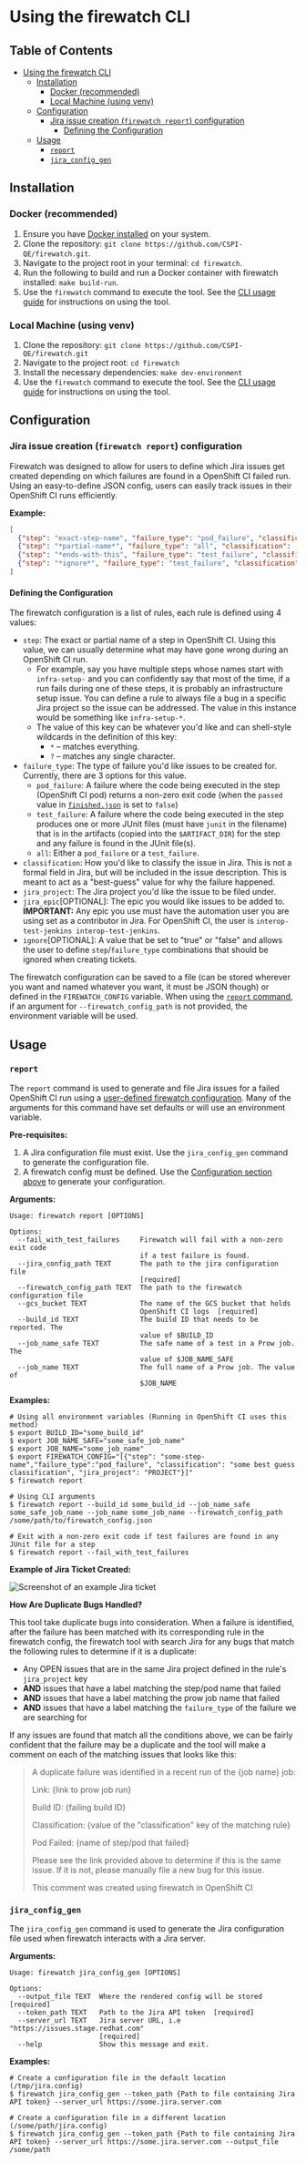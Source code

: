 # Using the firewatch CLI

## Table of Contents

* [Using the firewatch CLI](#using-the-firewatch-cli)
  * [Installation](#installation)
    * [Docker (recommended)](#docker-recommended)
    * [Local Machine (using venv)](#local-machine-using-venv)
  * [Configuration](#configuration)
    * [Jira issue creation (`firewatch report`) configuration](#jira-issue-creation-firewatch-report-configuration)
      * [Defining the Configuration](#defining-the-configuration)
  * [Usage](#usage)
    * [`report`](#report)
    * [`jira_config_gen`](#jiraconfiggen)

## Installation

### Docker (recommended)

1. Ensure you have [Docker installed](https://www.docker.com/get-started/) on your system.
2. Clone the repository: `git clone https://github.com/CSPI-QE/firewatch.git`.
3. Navigate to the project root in your terminal: `cd firewatch`.
4. Run the following to build and run a Docker container with firewatch installed: `make build-run`.
5. Use the `firewatch` command to execute the tool. See the [CLI usage guide](docs/cli_usage_guide.md) for instructions on using the tool.

### Local Machine (using venv)

1. Clone the repository: `git clone https://github.com/CSPI-QE/firewatch.git`
2. Navigate to the project root: `cd firewatch`
3. Install the necessary dependencies: `make dev-environment`
4. Use the `firewatch` command to execute the tool. See the [CLI usage guide](docs/cli_usage_guide.md) for instructions on using the tool.

## Configuration

### Jira issue creation (`firewatch report`) configuration

Firewatch was designed to allow for users to define which Jira issues get created depending on which failures are found in a OpenShift CI failed run. Using an easy-to-define JSON config, users can easily track issues in their OpenShift CI runs efficiently.

**Example:**

```json
[
  {"step": "exact-step-name", "failure_type": "pod_failure", "classification": "Infrastructure", "jira_project": "PROJECT"},
  {"step": "*partial-name*", "failure_type": "all", "classification":  "Misc.", "jira_project": "OTHER"},
  {"step": "*ends-with-this", "failure_type": "test_failure", "classification": "Test failures", "jira_project": "TEST", "jira_epic": "EPIC-123"},
  {"step": "*ignore*", "failure_type": "test_failure", "classification": "NONE", "jira_project": "NONE", "ignore": "true"}
]
```

#### Defining the Configuration

The firewatch configuration is a list of rules, each rule is defined using 4 values:

- `step`: The exact or partial name of a step in OpenShift CI. Using this value, we can usually determine what may have gone wrong during an OpenShift CI run.
  - For example, say you have multiple steps whose names start with `infra-setup-` and you can confidently say that most of the time, if a run fails during one of these steps, it is probably an infrastructure setup issue. You can define a rule to always file a bug in a specific Jira project so the issue can be addressed. The value in this instance would be something like `infra-setup-*`.
  - The value of this key can be whatever you'd like and can shell-style wildcards in the definition of this key:
    - `*` – matches everything.
    - `?` – matches any single character.
- `failure_type`: The type of failure you'd like issues to be created for. Currently, there are 3 options for this value.
  - `pod_failure`: A failure where the code being executed in the step (OpenShift CI pod) returns a non-zero exit code (when the `passed` value in [`finished.json`](https://docs.prow.k8s.io/docs/metadata-artifacts/) is set to `false`)
  - `test_failure`: A failure where the code being executed in the step produces one or more JUnit files (must have `junit` in the filename) that is in the artifacts (copied into the `$ARTIFACT_DIR`) for the step and any failure is found in the JUnit file(s).
  - `all`: Either a `pod_failure` or a `test_failure`.
- `classification`: How you'd like to classify the issue in Jira. This is not a formal field in Jira, but will be included in the issue description. This is meant to act as a "best-guess" value for why the failure happened.
- `jira_project`: The Jira project you'd like the issue to be filed under.
- `jira_epic`[OPTIONAL]: The epic you would like issues to be added to. **IMPORTANT:** Any epic you use must have the automation user you are using set as a contributor in Jira. For OpenShift CI, the user is `interop-test-jenkins interop-test-jenkins`.
- `ignore`[OPTIONAL]: A value that be set to "true" or "false" and allows the user to define `step`/`failure_type` combinations that should be ignored when creating tickets.

The firewatch configuration can be saved to a file (can be stored wherever you want and named whatever you want, it must be JSON though) or defined in the `FIREWATCH_CONFIG` variable. When using the [`report` command](#report---create-jira-issues), if an argument for `--firewatch_config_path` is not provided, the environment variable will be used.

## Usage

### `report`

The `report` command is used to generate and file Jira issues for a failed OpenShift CI run using a [user-defined firewatch configuration](#configuration).
Many of the arguments for this command have set defaults or will use an environment variable.

**Pre-requisites:**

1. A Jira configuration file must exist. Use the `jira_config_gen` command to generate the configuration file.
2. A firewatch config must be defined. Use the [Configuration section above](#configuration) to generate your configuration.

**Arguments:**

```commandline
Usage: firewatch report [OPTIONS]

Options:
  --fail_with_test_failures     Firewatch will fail with a non-zero exit code
                                if a test failure is found.
  --jira_config_path TEXT       The path to the jira configuration file
                                [required]
  --firewatch_config_path TEXT  The path to the firewatch configuration file
  --gcs_bucket TEXT             The name of the GCS bucket that holds
                                OpenShift CI logs  [required]
  --build_id TEXT               The build ID that needs to be reported. The
                                value of $BUILD_ID
  --job_name_safe TEXT          The safe name of a test in a Prow job. The
                                value of $JOB_NAME_SAFE
  --job_name TEXT               The full name of a Prow job. The value of
                                $JOB_NAME
```

**Examples:**

```commandline
# Using all environment variables (Running in OpenShift CI uses this method)
$ export BUILD_ID="some_build_id"
$ export JOB_NAME_SAFE="some_safe_job_name"
$ export JOB_NAME="some_job_name"
$ export FIREWATCH_CONFIG="[{"step": "some-step-name","failure_type":"pod_failure", "classification": "some best guess classification", "jira_project": "PROJECT"}]"
$ firewatch report

# Using CLI arguments
$ firewatch report --build_id some_build_id --job_name_safe some_safe_job_name --job_name some_job_name --firewatch_config_path /some/path/to/firewatch_config.json

# Exit with a non-zero exit code if test failures are found in any JUnit file for a step
$ firewatch report --fail_with_test_failures

```

**Example of Jira Ticket Created:**

![Screenshot of an example Jira ticket](images/jira-ticket-example.png)

**How Are Duplicate Bugs Handled?**

This tool take duplicate bugs into consideration. When a failure is identified, after the failure has been matched with its corresponding rule in the firewatch config, the firewatch tool with search Jira for any bugs that match the following rules to determine if it is a duplicate:

- Any OPEN issues that are in the same Jira project defined in the rule's `jira_project` key
- **AND** issues that have a label matching the step/pod name that failed
- **AND** issues that have a label matching the prow job name that failed
- **AND** issues that have a label matching the `failure_type` of the failure we are searching for

If any issues are found that match all the conditions above, we can be fairly confident that the failure may be a duplicate and the tool will make a comment on each of the matching issues that looks like this:

> A duplicate failure was identified in a recent run of the {job name} job:
>
> Link: {link to prow job run}
>
> Build ID: {failing build ID}
>
> Classification: {value of the "classification" key of the matching rule}
>
> Pod Failed: {name of step/pod that failed}
>
> Please see the link provided above to determine if this is the same issue. If it is not, please manually file a new bug for this issue.
>
> This comment was created using firewatch in OpenShift CI

### `jira_config_gen`

The `jira_config_gen` command is used to generate the Jira configuration file used when firewatch interacts with a Jira server.

**Arguments:**

```commandline
Usage: firewatch jira_config_gen [OPTIONS]

Options:
  --output_file TEXT  Where the rendered config will be stored  [required]
  --token_path TEXT   Path to the Jira API token  [required]
  --server_url TEXT   Jira server URL, i.e "https://issues.stage.redhat.com"
                      [required]
  --help              Show this message and exit.
```

**Examples:**

```commandline
# Create a configuration file in the default location (/tmp/jira.config)
$ firewatch jira_config_gen --token_path {Path to file containing Jira API token} --server_url https://some.jira.server.com

# Create a configuration file in a different location (/some/path/jira.config)
$ firewatch jira_config_gen --token_path {Path to file containing Jira API token} --server_url https://some.jira.server.com --output_file /some/path
```
